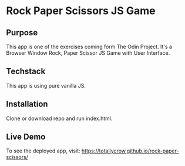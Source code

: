 # Rock Paper Scissors JS Game 

## Purpose
This app is one of the exercises coming form The Odin Project. It's a Browser Window Rock, Paper Scissor JS Game with User Interface.

## Techstack
This app is using pure vanilla JS.


## Installation
Clone or download repo and run index.html.


## Live Demo 
To see the deployed app, visit: https://totallycrow.github.io/rock-paper-scissors/
